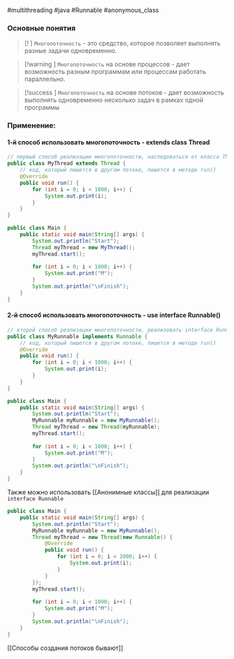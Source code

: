 #multithreading #java #Runnable #anonymous_class
### Основные понятия

>[! ] `Многопоточность` - это средство, которое позволяет выполнять разные задачи одновременно.

 >[!warning ] `Многопоточность` на основе процессов - дает возможность разным программам или процессам работать параллельно.

>[!success ] `Многопоточность` на основе потоков - дает возможность выполнять одновременно несколько задач в рамках одной программы
### Применение:

#### 1-й способ использовать многопоточность - extends class Thread

```java
// первый способ реализации многопоточности, наследоваться от класса Thread  
public class MyThread extends Thread {  
    // код, который пишется в другом потоке, пишется в методе run()  
    @Override  
    public void run() {  
        for (int i = 0; i < 1000; i++) {  
            System.out.print(i);  
        }  
    }  
}

public class Main {  
    public static void main(String[] args) {  
        System.out.println("Start");  
        Thread myThread = new MyThread();  
        myThread.start();  
  
        for (int i = 0; i < 1000; i++) {  
            System.out.print("M");  
        }  
        System.out.println("\nFinish");  
    }  
}
```
#### 2-й способ использовать многопоточность - use interface Runnable()

```java
// второй способ реализации многопоточности, реализовать interface Runnable  
public class MyRunnable implements Runnable {  
    // код, который пишется в другом потоке, пишется в методе run()  
    @Override  
    public void run() {  
        for (int i = 0; i < 1000; i++) {  
            System.out.print(i);  
        }  
    }  
}

public class Main {  
    public static void main(String[] args) {  
        System.out.println("Start");  
        MyRunnable myRunnable = new MyRunnable();  
        Thread myThread = new Thread(myRunnable);  
        myThread.start();  
  
        for (int i = 0; i < 1000; i++) {  
            System.out.print("M");  
        }  
        System.out.println("\nFinish");  
    }  
}
```

Также можно использовать [[Анонимные классы]] для реализации `interface Runnable`

```java
public class Main {  
    public static void main(String[] args) {  
        System.out.println("Start");  
        MyRunnable myRunnable = new MyRunnable();  
        Thread myThread = new Thread(new Runnable() {  
            @Override  
            public void run() {  
                for (int i = 0; i < 1000; i++) {  
                    System.out.print(i);  
                }  
            }  
        });  
        myThread.start();  
  
        for (int i = 0; i < 1000; i++) {  
            System.out.print("M");  
        }  
        System.out.println("\nFinish");  
    }  
}
```

[[Cпособы создания потоков бывают]]



